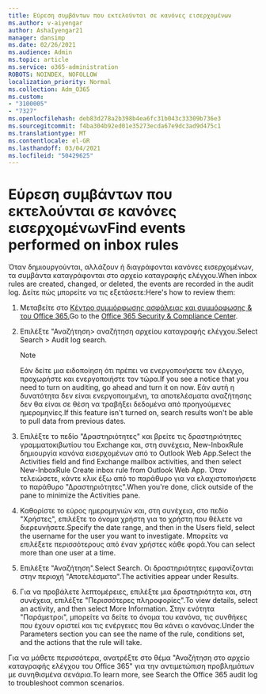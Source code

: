 ```yaml
---
title: Εύρεση συμβάντων που εκτελούνται σε κανόνες εισερχομένων
ms.author: v-aiyengar
author: AshaIyengar21
manager: dansimp
ms.date: 02/26/2021
ms.audience: Admin
ms.topic: article
ms.service: o365-administration
ROBOTS: NOINDEX, NOFOLLOW
localization_priority: Normal
ms.collection: Adm_O365
ms.custom:
- "3100005"
- "7327"
ms.openlocfilehash: deb83d278a2b398b4ea6fc31b043c33309b736e3
ms.sourcegitcommit: f4ba304b92ed01e35273ecda67e9dc3ad9d475c1
ms.translationtype: MT
ms.contentlocale: el-GR
ms.lasthandoff: 03/04/2021
ms.locfileid: "50429625"
---
```

# <a name="find-events-performed-on-inbox-rules"></a><span data-ttu-id="4660d-102">Εύρεση συμβάντων που εκτελούνται σε κανόνες εισερχομένων</span><span class="sxs-lookup"><span data-stu-id="4660d-102">Find events performed on inbox rules</span></span>

<span data-ttu-id="4660d-103">Όταν δημιουργούνται, αλλάζουν ή διαγράφονται κανόνες εισερχομένων, τα συμβάντα καταγράφονται στο αρχείο καταγραφής ελέγχου.</span><span class="sxs-lookup"><span data-stu-id="4660d-103">When inbox rules are created, changed, or deleted, the events are recorded in the audit log.</span></span> <span data-ttu-id="4660d-104">Δείτε πώς μπορείτε να τις εξετάσετε:</span><span class="sxs-lookup"><span data-stu-id="4660d-104">Here's how to review them:</span></span>

1. <span data-ttu-id="4660d-105">Μεταβείτε στο [Κέντρο συμμόρφωσης ασφάλειας και συμμόρφωσης & του Office 365.](https://go.microsoft.com/fwlink/p/?linkid=2077143)</span><span class="sxs-lookup"><span data-stu-id="4660d-105">Go to the [Office 365 Security & Compliance Center](https://go.microsoft.com/fwlink/p/?linkid=2077143).</span></span>
1. <span data-ttu-id="4660d-106">Επιλέξτε "Αναζήτηση> αναζήτηση αρχείου καταγραφής ελέγχου.</span><span class="sxs-lookup"><span data-stu-id="4660d-106">Select Search > Audit log search.</span></span>

    > [!NOTE]
    > <span data-ttu-id="4660d-107">Εάν δείτε μια ειδοποίηση ότι πρέπει να ενεργοποιήσετε τον έλεγχο, προχωρήστε και ενεργοποιήστε τον τώρα.</span><span class="sxs-lookup"><span data-stu-id="4660d-107">If you see a notice that you need to turn on auditing, go ahead and turn it on now.</span></span> <span data-ttu-id="4660d-108">Εάν αυτή η δυνατότητα δεν είναι ενεργοποιημένη, τα αποτελέσματα αναζήτησης δεν θα είναι σε θέση να τραβήξει δεδομένα από προηγούμενες ημερομηνίες.</span><span class="sxs-lookup"><span data-stu-id="4660d-108">If this feature isn't turned on, search results won't be able to pull data from previous dates.</span></span>
1. <span data-ttu-id="4660d-109">Επιλέξτε το πεδίο "Δραστηριότητες" και βρείτε τις δραστηριότητες γραμματοκιβωτίου του Exchange και, στη συνέχεια, New-InboxRule δημιουργία κανόνα εισερχομένων από το Outlook Web App.</span><span class="sxs-lookup"><span data-stu-id="4660d-109">Select the Activities field and find Exchange mailbox activities, and then select New-InboxRule Create inbox rule from Outlook Web App.</span></span> <span data-ttu-id="4660d-110">Όταν τελειώσετε, κάντε κλικ έξω από το παράθυρο για να ελαχιστοποιήσετε το παράθυρο "Δραστηριότητες".</span><span class="sxs-lookup"><span data-stu-id="4660d-110">When you're done, click outside of the pane to minimize the Activities pane.</span></span>
1. <span data-ttu-id="4660d-111">Καθορίστε το εύρος ημερομηνιών και, στη συνέχεια, στο πεδίο "Χρήστες", επιλέξτε το όνομα χρήστη για το χρήστη που θέλετε να διερευνήσετε.</span><span class="sxs-lookup"><span data-stu-id="4660d-111">Specify the date range, and then in the Users field, select the username for the user you want to investigate.</span></span> <span data-ttu-id="4660d-112">Μπορείτε να επιλέξετε περισσότερους από έναν χρήστες κάθε φορά.</span><span class="sxs-lookup"><span data-stu-id="4660d-112">You can select more than one user at a time.</span></span>
1. <span data-ttu-id="4660d-113">Επιλέξτε "Αναζήτηση".</span><span class="sxs-lookup"><span data-stu-id="4660d-113">Select Search.</span></span> <span data-ttu-id="4660d-114">Οι δραστηριότητες εμφανίζονται στην περιοχή "Αποτελέσματα".</span><span class="sxs-lookup"><span data-stu-id="4660d-114">The activities appear under Results.</span></span>
1. <span data-ttu-id="4660d-115">Για να προβάλετε λεπτομέρειες, επιλέξτε μια δραστηριότητα και, στη συνέχεια, επιλέξτε "Περισσότερες πληροφορίες".</span><span class="sxs-lookup"><span data-stu-id="4660d-115">To view details, select an activity, and then select More Information.</span></span> <span data-ttu-id="4660d-116">Στην ενότητα "Παράμετροι", μπορείτε να δείτε το όνομα του κανόνα, τις συνθήκες που έχουν οριστεί και τις ενέργειες που θα κάνει ο κανόνας.</span><span class="sxs-lookup"><span data-stu-id="4660d-116">Under the Parameters section you can see the name of the rule, conditions set, and the actions that the rule will take.</span></span>

<span data-ttu-id="4660d-117">Για να μάθετε περισσότερα, ανατρέξτε στο θέμα "Αναζήτηση στο αρχείο καταγραφής ελέγχου του Office 365" για την αντιμετώπιση προβλημάτων με συνηθισμένα σενάρια.</span><span class="sxs-lookup"><span data-stu-id="4660d-117">To learn more, see Search the Office 365 audit log to troubleshoot common scenarios.</span></span>